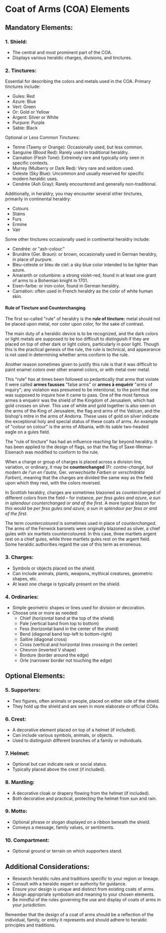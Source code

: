 # Coat of Arms (COA) Elements

## Mandatory Elements:

### 1. Shield:
   - The central and most prominent part of the COA.
   - Displays various heraldic charges, divisions, and tinctures.

### 2. Tinctures:

   Essential for describing the colors and metals used in the COA. Primary tinctures include:

   - Gules: Red
   - Azure: Blue
   - Vert: Green
   - Or: Gold or Yellow
   - Argent: Silver or White
   - Purpure: Purple
   - Sable: Black

   Optional or Less Common Tinctures:

   - Tenne (Tawny or Orange): Occasionally used, but less common.
   - Sanguine (Blood Red): Rarely used in traditional heraldry.
   - Carnation (Flesh Tone): Extremely rare and typically only seen in specific contexts.
   - Murrey (Mulberry or Dark Red): Very rare and seldom used.
   - Celeste (Sky Blue): Uncommon and usually reserved for specific modern heraldic uses.
   - Cendrée (Ash Gray): Rarely encountered and generally non-traditional.

   Additionally, in heraldry, you may encounter several other tinctures, primarily in continental heraldry:

   - Colours
   - Stains
   - Furs
   - Ermine
   - Vair

   Some other tinctures occasionally used in continental heraldry include:

   - Cendrée: or "ash-colour."
   - Brunâtre (Ger. Braun): or brown, occasionally used in German heraldry, in place of purpure.
   - Bleu-céleste or bleu de ciel: a sky blue color intended to be lighter than azure.
   - Amaranth or columbine: a strong violet-red, found in at least one grant of arms to a Bohemian knight in 1701.
   - Eisen-farbe: or iron-color, found in German heraldry.
   - Carnation: often used in French heraldry as the color of white human skin.

#### Rule of Tincture and Counterchanging

The first so-called "rule" of heraldry is the **rule of tincture:** metal should not be placed upon metal, nor color upon color, for the sake of contrast.

The main duty of a heraldic device is to be recognized, and the dark colors or light metals are supposed to be too difficult to distinguish if they are placed on top of other dark or light colors, particularly in poor light. Though this is the practical genesis of the rule, the rule is technical, and appearance is not used in determining whether arms conform to the rule.

Another reason sometimes given to justify this rule is that it was difficult to paint enamel colors over other enamel colors, or with metal over metal.

This "rule" has at times been followed so pedantically that arms that violate it were called **armes fausses** "false arms" or **armes à enquérir** "arms of inquiry"; any violation was presumed to be intentional, to the point that one was supposed to inquire how it came to pass. One of the most famous armes à enquérir was the shield of the Kingdom of Jerusalem, which had gold crosses on silver. This use of white and gold together is also seen on the arms of the King of Jerusalem, the flag and arms of the Vatican, and the bishop's mitre in the arms of Andorra. These uses of gold on silver indicate the exceptional holy and special status of these coats of arms. An example of "colour on colour" is the arms of Albania, with its sable two-headed eagle on a gules field.

The "rule of tincture" has had an influence reaching far beyond heraldry. It has been applied to the design of flags, so that the flag of Saxe-Weimar-Eisenach was modified to conform to the rule.

When a charge or group of charges is placed across a division line, variation, or ordinary, it may be **counterchanged** (Fr. *contre-changé*, but modern *de l'un en l'autre*, Ger. *verwechselte Farben* or *verschränkte Farben*), meaning that the charges are divided the same way as the field upon which they rest, with the colors reversed.

In Scottish heraldry, charges are sometimes blazoned as counterchanged of different colors from the field – for instance, *per fess gules and azure, a sun in splendour counterchanged or and of the first*. A more typical blazon for this would be *per fess gules and azure, a sun in splendour per fess or and of the first*.

The term *countercoloured* is sometimes used in place of *counterchanged*. The arms of the Fenwick baronets were originally blazoned as silver, a chief gules with six martlets countercoloured. In this case, three martlets argent rest on a chief gules, while three martlets gules rest on the argent field. Some heraldic authorities regard the use of this term as erroneous.

### 3. Charges:
   - Symbols or objects placed on the shield.
   - Can include animals, plants, weapons, mythical creatures, geometric shapes, etc.
   - At least one charge is typically present on the shield.

### 4. Ordinaries:
   - Simple geometric shapes or lines used for division or decoration.
   - Choose one or more as needed:
     - Chief (horizontal band at the top of the shield)
     - Pale (vertical band from top to bottom)
     - Fess (horizontal band in the center of the shield)
     - Bend (diagonal band top-left to bottom-right)
     - Saltire (diagonal cross)
     - Cross (vertical and horizontal lines crossing in the center)
     - Chevron (inverted V shape)
     - Bordure (border around the edge)
     - Orle (narrower border not touching the edge)

## Optional Elements:

### 5. Supporters:
   - Two figures, often animals or people, placed on either side of the shield.
   - They hold up the shield and are seen in more elaborate or official COAs.

### 6. Crest:
   - A decorative element placed on top of a helmet (if included).
   - Can include various symbols, animals, or objects.
   - Used to distinguish different branches of a family or individuals.

### 7. Helmet:
   - Optional but can indicate rank or social status.
   - Typically placed above the crest (if included).

### 8. Mantling:
   - A decorative cloak or drapery flowing from the helmet (if included).
   - Both decorative and practical, protecting the helmet from sun and rain.

### 9. Motto:
   - Optional phrase or slogan displayed on a ribbon beneath the shield.
   - Conveys a message, family values, or sentiments.

### 10. Compartment:
   - Optional ground or terrain on which supporters stand.

## Additional Considerations:

- Research heraldic rules and traditions specific to your region or lineage.
- Consult with a heraldic expert or authority for guidance.
- Ensure your design is unique and distinct from existing coats of arms.
- Assign appropriate symbolism and meaning to your chosen elements.
- Be mindful of the rules governing the use and display of coats of arms in your jurisdiction.

Remember that the design of a coat of arms should be a reflection of the individual, family, or entity it represents and should adhere to heraldic principles and traditions.
